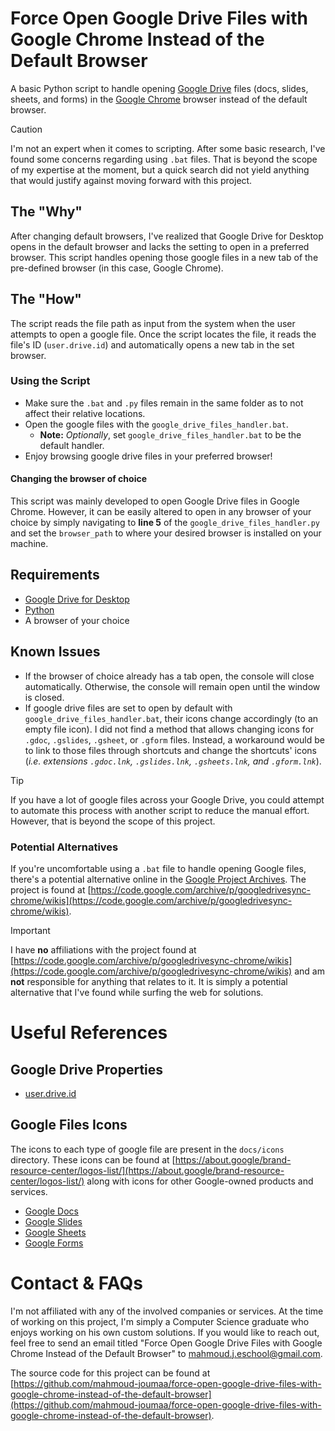 # Force Open Google Drive Files with Google Chrome Instead of the Default Browser

A basic Python script to handle opening [Google Drive](https://workspace.google.com/products/drive/) files (docs, slides, sheets, and forms) in the [Google Chrome](https://www.google.com/chrome/) browser instead of the default browser.

> [!CAUTION]
> I'm not an expert when it comes to scripting. After some basic research, I've found some concerns regarding using `.bat` files.
> That is beyond the scope of my expertise at the moment, but a quick search did not yield anything that would justify against moving forward with this project.

## The "Why"

After changing default browsers, I've realized that Google Drive for Desktop opens in the default browser and lacks the setting to open in a preferred browser. This script handles opening those google files in a new tab of the pre-defined browser (in this case, Google Chrome).

## The "How"

The script reads the file path as input from the system when the user attempts to open a google file. Once the script locates the file, it reads the file's ID (`user.drive.id`) and automatically opens a new tab in the set browser.

### Using the Script

- Make sure the `.bat` and `.py` files remain in the same folder as to not affect their relative locations.
- Open the google files with the `google_drive_files_handler.bat`.
	- **Note:** _Optionally_, set `google_drive_files_handler.bat` to be the default handler.
- Enjoy browsing google drive files in your preferred browser!

#### Changing the browser of choice

This script was mainly developed to open Google Drive files in Google Chrome. However, it can be easily altered to open in any browser of your choice by simply navigating to **line 5** of the `google_drive_files_handler.py` and set the `browser_path` to where your desired browser is installed on your machine.

## Requirements

- [Google Drive for Desktop](https://workspace.google.com/products/drive/)
- [Python](https://www.python.org/)
- A browser of your choice

## Known Issues

- If the browser of choice already has a tab open, the console will close automatically. Otherwise, the console will remain open until the window is closed.
- If google drive files are set to open by default with `google_drive_files_handler.bat`, their icons change accordingly (to an empty file icon). I did not find a method that allows changing icons for `.gdoc`, `.gslides`, `.gsheet`, or `.gform` files. Instead, a workaround would be to link to those files through shortcuts and change the shortcuts' icons (_i.e. extensions `.gdoc.lnk`, `.gslides.lnk`, `.gsheets.lnk`, and `.gform.lnk`_).

> [!Tip]
> If you have a lot of google files across your Google Drive, you could attempt to automate this process with another script to reduce the manual effort. However, that is beyond the scope of this project.

### Potential Alternatives

If you're uncomfortable using a `.bat` file to handle opening Google files, there's a potential alternative online in the [Google Project Archives](https://code.google.com/archive/). The project is found at [https://code.google.com/archive/p/googledrivesync-chrome/wikis](https://code.google.com/archive/p/googledrivesync-chrome/wikis).

> [!Important]
> I have **no** affiliations with the project found at [https://code.google.com/archive/p/googledrivesync-chrome/wikis](https://code.google.com/archive/p/googledrivesync-chrome/wikis) and am **not** responsible for anything that relates to it.
> It is simply a potential alternative that I've found while surfing the web for solutions.

# Useful References

## Google Drive Properties
- [user.drive.id](https://stackoverflow.com/a/52107704)

## Google Files Icons

The icons to each type of google file are present in the `docs/icons` directory. These icons can be found at [https://about.google/brand-resource-center/logos-list/](https://about.google/brand-resource-center/logos-list/) along with icons for other Google-owned products and services.

- [Google Docs](docs/icons/GoogleDocs_Icon.png)
- [Google Slides](docs/icons/GoogleSlides_Icon.png)
- [Google Sheets](docs/icons/GoogleSheets_Icon.png)
- [Google Forms](docs/icons/GoogleForms_Icon.png)

# Contact & FAQs

I'm not affiliated with any of the involved companies or services. At the time of working on this project, I'm simply a Computer Science graduate who enjoys working on his own custom solutions. If you would like to reach out, feel free to send an email titled "Force Open Google Drive Files with Google Chrome Instead of the Default Browser" to mahmoud.j.eschool@gmail.com.

The source code for this project can be found at [https://github.com/mahmoud-joumaa/force-open-google-drive-files-with-google-chrome-instead-of-the-default-browser](https://github.com/mahmoud-joumaa/force-open-google-drive-files-with-google-chrome-instead-of-the-default-browser).
